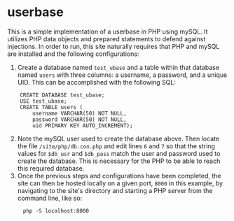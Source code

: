 # userbase
This is a simple implementation of a userbase in PHP using mySQL. It utilizes PHP data objects and prepared statements to defend against injections. In order to run, this site naturally requires that PHP and mySQL are installed and the following configurations:

1. Create a database named `test_ubase` and a table within that database named `users` with three columns: a username, a password, and a unique UID. This can be accomplished with the following SQL:

```
    CREATE DATABASE test_ubase;
    USE test_ubase;
    CREATE TABLE users (
        username VARCHAR(50) NOT NULL,
        password VARCHAR(50) NOT NULL,
        uid PRIMARY KEY AUTO_INCREMENT);
```
2. Note the mySQL user used to create the database above. Then locate the file `/site/php/db.con.php` and edit lines `6` and `7` so that the string values for `$db_usr` and `$db_pass` match the user and password used to create the database. This is necessary for the PHP to be able to reach this required database.
3. Once the previous steps and configurations have been completed, the site can then be hosted locally on a given port, `8000` in this example, by navigating to the site's directory and starting a PHP server from the command line, like so:
```
     php -S localhost:8000
```
